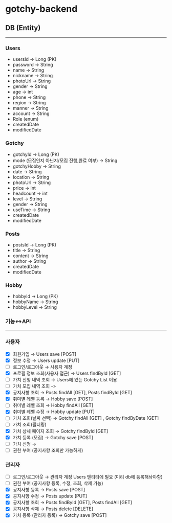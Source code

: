 ﻿# gotchy-backend

## DB (Entity)

---

### Users

- usersId → Long (PK)
- password → String
- name → String
- nickname → String
- photoUrl → String
- gender → String
- age → int
- phone → String
- region → String
- manner → String
- account → String
- Role (enum)
- createdDate
- modifiedDate

### Gotchy

- gotchyId → Long (PK)
- mode (모집인지 아닌지/모집 진행,완료 여부) → String
- gotchyHobby → String
- date → String
- location → String
- photoUrl → String
- price → int
- headcount → int
- level → String
- gender → String
- useTime → String
- createdDate
- modifiedDate

### Posts

- postsId → Long (PK)
- title → String
- content → String
- author → String
- createdDate
- modifiedDate

### Hobby

- hobbyId → Long (PK)
- hobbyName → String
- hobbyLevel → String

### 기능↔API

---

### 사용자

- [x]  회원가입 → Users save [POST]
- [x]  정보 수정 → Users update [PUT]
- [ ]  로그인/로그아웃 → 사용자 계정
- [x]  프로필 정보 조회(사용자 접근) → Users findById [GET]
- [ ]  가치 신청 내역 조회 → Users에 있는 Gotchy List 이용
- [ ]  가치 모집 내역 조회 -> 
- [x]  공지사항 조회 → Posts findAll [GET], Posts findById [GET]
- [x]  취미별 레벨 등록 → Hobby save [POST]
- [ ]  취미별 레벨 조회 → Hobby findAll [GET]
- [x]  취미별 레벨 수정 → Hobby update [PUT]
- [ ]  가치 조회(날짜 선택) → Gotchy findAll [GET] , Gotchy findByDate [GET]
- [ ]  가치 조회(필터링)
- [x]  가치 상세 페이지 조회 → Gotchy findById [GET]
- [x]  가치 등록 (모집) → Gotchy save [POST]
- [ ]  가치 신청 → 
- [ ]  권한 부여 (공지사항 조회만 가능하게)

### 관리자

- [ ]  로그인/로그아웃 → 관리자 계정 Users 엔티티에 필요 (미리 db에 등록해놔야함)
- [ ]  권한 부여 (공지사항 등록, 수정, 조회, 삭제 가능)
- [x]  공지사항 등록 → Posts save [POST]
- [x]  공지사항 수정 → Posts update [PUT]
- [x]  공지사항 조회 → Posts findById [GET], Posts findAll [GET]
- [x]  공지사항 삭제 → Posts delete [DELETE]
- [x]  가치 등록 (관리자 등록) → Gotchy save [POST]

